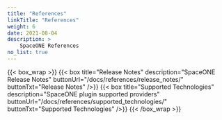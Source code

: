 ```yaml
---
title: "References"
linkTitle: "References"
weight: 6
date: 2021-08-04
description: >
    SpaceONE References
no_list: true
---
```


{{< box_wrap >}}
{{< box title="Release Notes" description="SpaceONE Release Notes" buttonUrl="/docs/references/release_notes/" buttonTxt="Release Notes" />}}
{{< box title="Supported Technologies" description="SpaceONE plugin supported providers" buttonUrl="/docs/references/supported_technologies/" buttonTxt="Supported Technologies" />}}
{{< /box_wrap >}}